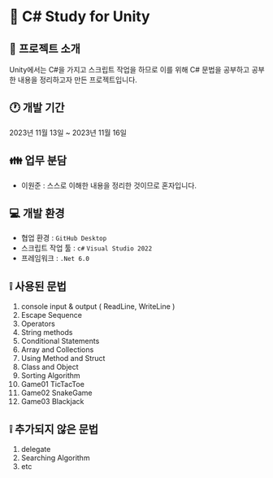 # 📗 C# Study for Unity

## 📄 프로젝트 소개
Unity에서는 C#을 가지고 스크립트 작업을 하므로 이를 위해 C# 문법을 공부하고 공부한 내용을 정리하고자 만든 프로젝트입니다.

## 🕐 개발 기간
2023년 11월 13일 ~ 2023년 11월 16일

## 👪 업무 분담
- 이원준 : 스스로 이해한 내용을 정리한 것이므로 혼자입니다.

## 💻 개발 환경
- 협업 환경 : `GitHub Desktop`
- 스크립트 작업 툴 : `c#` `Visual Studio 2022`
- 프레임워크 : `.Net 6.0`

## ❕ 사용된 문법
1. console input & output ( ReadLine, WriteLine )
2. Escape Sequence
3. Operators
4. String methods
5. Conditional Statements
6. Array and Collections
7. Using Method and Struct
8. Class and Object
9. Sorting Algorithm
10. Game01 TicTacToe
11. Game02 SnakeGame
12. Game03 Blackjack

## ❕ 추가되지 않은 문법
1. delegate
2. Searching Algorithm
3. etc
